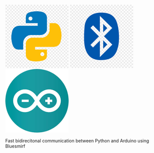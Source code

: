 <img src=media/python.png width=200>
<img src=media/bluetooth.png width=200>
<img src=media/arduino.png width=200>

Fast bidirecitonal communication between Python and Arduino using Bluesmirf
